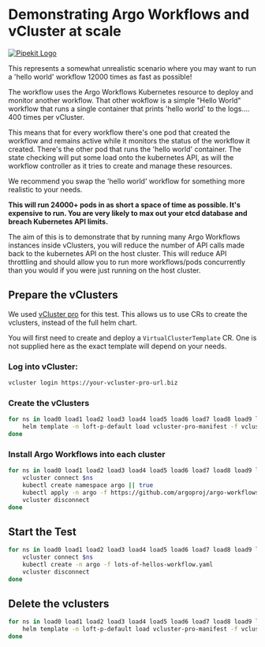 # Demonstrating Argo Workflows and vCluster at scale

[![Pipekit Logo](https://raw.githubusercontent.com/pipekit/talk-demos/main/assets/images/pipekit-logo.png)](https://pipekit.io)

This represents a somewhat unrealistic scenario where you may want to run a 'hello world' workflow 12000 times as fast as possible!

The workflow uses the Argo Workflows Kubernetes resource to deploy and monitor another workflow. That other wokflow is a simple "Hello World" workflow that runs a single container that prints 'hello world' to the logs.... 400 times per vCluster.

This means that for every workflow there's one pod that created the workflow and remains active while it monitors the status of the workflow it created. There's the other pod that runs the 'hello world' container. The state checking will put some load onto the kubernetes API, as will the workflow controller as it tries to create and manage these resources.

We recommend you swap the 'hello world' workflow for something more realistic to your needs.

**This will run 24000+ pods in as short a space of time as possible. It's expensive to run. You are very likely to max out your etcd database and breach Kubernetes API limits.**

The aim of this is to demonstrate that by running many Argo Workflows instances inside vClusters, you will reduce the number of API calls made back to the kubernetes API on the host cluster. This will reduce API throttling and should allow you to run more workflows/pods concurrently than you would if you were just running on the host cluster.

## Prepare the vClusters
We used [vCluster pro](https://www.vcluster.com/pro/) for this test. This allows us to use CRs to create the vclusters, instead of the full helm chart.

You will first need to create and deploy a `VirtualClusterTemplate` CR. One is not supplied here as the exact template will depend on your needs.

### Log into vCluster:

```bash
vcluster login https://your-vcluster-pro-url.biz
```

### Create the vClusters

```bash
for ns in load0 load1 load2 load3 load4 load5 load6 load7 load8 load9 load10 load11 load12 load13 load14 load15 load16 load17 load18 load19 load20 load21 load22 load23 load24 load25 load26 load27 load28 load29 load30; do
    helm template -n loft-p-default load vcluster-pro-manifest -f vcluster-pro-manifest-helm/values.yaml --set vcid=$ns | kubectl apply --wait=false -f -
done
```

### Install Argo Workflows into each cluster
```bash
for ns in load0 load1 load2 load3 load4 load5 load6 load7 load8 load9 load10 load11 load12 load13 load14 load15 load16 load17 load18 load19 load20 load21 load22 load23 load24 load25 load26 load27 load28 load29 load30; do
    vcluster connect $ns
	kubectl create namespace argo || true
	kubectl apply -n argo -f https://github.com/argoproj/argo-workflows/releases/download/v3.5.0/install.yaml
    vcluster disconnect
done
```

## Start the Test
```bash
for ns in load0 load1 load2 load3 load4 load5 load6 load7 load8 load9 load10 load11 load12 load13 load14 load15 load16 load17 load18 load19 load20 load21 load22 load23 load24 load25 load26 load27 load28 load29 load30; do
    vcluster connect $ns
	kubectl create -n argo -f lots-of-hellos-workflow.yaml
    vcluster disconnect
done

```

## Delete the vclusters
```bash
for ns in load0 load1 load2 load3 load4 load5 load6 load7 load8 load9 load10 load11 load12 load13 load14 load15 load16 load17 load18 load19 load20 load21 load22 load23 load24 load25 load26 load27 load28 load29 load30; do
    helm template -n loft-p-default load vcluster-pro-manifest -f vcluster-pro-manifest/values.yaml --set vcid=$ns | kubectl delete --wait=false -f - || true
done

```

